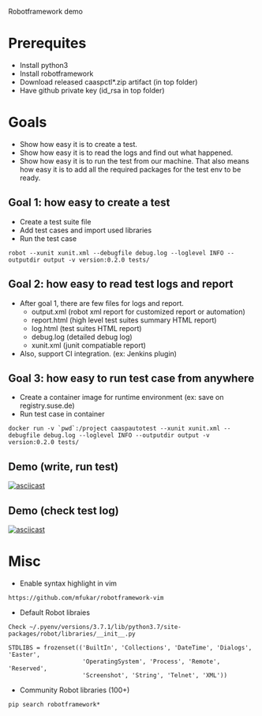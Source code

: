 Robotframework demo

# Prerequites
- Install python3
- Install robotframework
- Download released caaspctl*.zip artifact (in top folder)
- Have github private key (id_rsa in top folder)

# Goals
- Show how easy it is to create a test.
- Show how easy it is to read the logs and find out what happened.
- Show how easy it is to run the test from our machine. 
That also means how easy it is to add all the required packages for the test env to be ready.

## Goal 1: how easy to create a test
- Create a test suite file
- Add test cases and import used libraries
- Run the test case

```
robot --xunit xunit.xml --debugfile debug.log --loglevel INFO --outputdir output -v version:0.2.0 tests/
```

## Goal 2: how easy to read test logs and report
- After goal 1, there are few files for logs and report.
    - output.xml (robot xml report for customized report or automation)
    - report.html (high level test suites summary HTML report)
    - log.html (test suites HTML report)
    - debug.log (detailed debug log)
    - xunit.xml (junit compatiable report)
- Also, support CI integration. (ex: Jenkins plugin)

## Goal 3: how easy to run test case from anywhere
- Create a container image for runtime environment (ex: save on registry.suse.de)
- Run test case in container

```
docker run -v `pwd`:/project caaspautotest --xunit xunit.xml --debugfile debug.log --loglevel INFO --outputdir output -v version:0.2.0 tests/
```

## Demo (write, run test)
[![asciicast](https://asciinema.org/a/ZdB5LSvQNdAd2UK7wEqLBaWZx.svg)](https://asciinema.org/a/ZdB5LSvQNdAd2UK7wEqLBaWZx)

## Demo (check test log)
[![asciicast](https://asciinema.org/a/dQgsZBk8WMJ4fc8FAXLLNLkYR.svg)](https://asciinema.org/a/dQgsZBk8WMJ4fc8FAXLLNLkYR)

# Misc
- Enable syntax highlight in vim

```
https://github.com/mfukar/robotframework-vim
```

- Default Robot libraies

```
Check ~/.pyenv/versions/3.7.1/lib/python3.7/site-packages/robot/libraries/__init__.py

STDLIBS = frozenset(('BuiltIn', 'Collections', 'DateTime', 'Dialogs', 'Easter',
                     'OperatingSystem', 'Process', 'Remote', 'Reserved',
                     'Screenshot', 'String', 'Telnet', 'XML'))
```

- Community Robot libraries (100+)

```
pip search robotframework*
```
